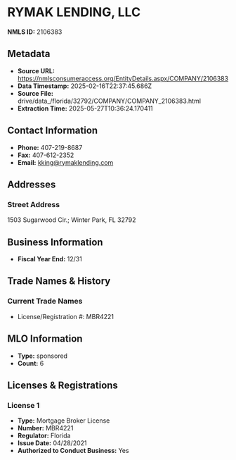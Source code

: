 # RYMAK LENDING, LLC

**NMLS ID:** 2106383

## Metadata
- **Source URL:** https://nmlsconsumeraccess.org/EntityDetails.aspx/COMPANY/2106383
- **Data Timestamp:** 2025-02-16T22:37:45.686Z
- **Source File:** drive/data_/florida/32792/COMPANY/COMPANY_2106383.html
- **Extraction Time:** 2025-05-27T10:36:24.170411

## Contact Information
- **Phone:** 407-219-8687
- **Fax:** 407-612-2352
- **Email:** kking@rymaklending.com

## Addresses
### Street Address
1503 Sugarwood Cir.; Winter Park, FL 32792

## Business Information
- **Fiscal Year End:** 12/31

## Trade Names & History
### Current Trade Names
- License/Registration #: MBR4221

## MLO Information
- **Type:** sponsored
- **Count:** 6

## Licenses & Registrations

### License 1
- **Type:** Mortgage Broker License
- **Number:** MBR4221
- **Regulator:** Florida
- **Issue Date:** 04/28/2021
- **Authorized to Conduct Business:** Yes
